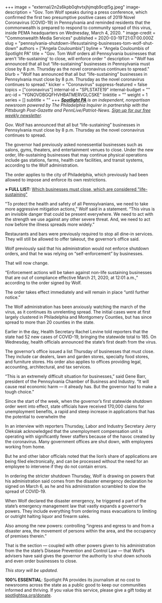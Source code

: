 +++
image = "external/2n2s6kpb0qhvtxjhjmqb9cqt5g.jpeg"
image-description = "Gov. Tom Wolf speaks during a press conference, which confirmed the first two presumptive positive cases of 2019 Novel Coronavirus (COVID-19) in Pennsylvania and reminded residents that the commonwealth is prepared to respond to community spread of this virus, inside PEMA headquarters on Wednesday, March 4, 2020. "
image-credit = "Commonwealth Media Services"
published = 2020-03-19T21:07:00.000Z
slug = "pennsylvania-shutdown-lifesustaining-businesses-tom-wolf-shut-down"
authors = ["Angela Couloumbis"]
byline = "Angela Couloumbis of Spotlight PA"
title = "Gov. Tom Wolf orders all Pennsylvania businesses that aren’t 'life-sustaining' to close, will enforce order  "
description = "Wolf has announced that all but “life-sustaining” businesses in Pennsylvania must close by 8 p.m. Thursday as the novel coronavirus continues to spread."
blurb = "Wolf has announced that all but “life-sustaining” businesses in Pennsylvania must close by 8 p.m. Thursday as the novel coronavirus continues to spread."
kicker = "Coronavirus"
suppress-featured = false
topics = ["coronavirus"]
internal-id = "SPLSTATE19"
internal-budget = ""
arc-id = "YGNOVDBGQFHVHBATMERVGLCSKE"
linktitle = ""
weight = 1
series = []
subtitle = ""
+++
<a href="https://www.spotlightpa.org/"><i><b>Spotlight PA</b></i></a><i> is an independent, nonpartisan newsroom powered by The Philadelphia Inquirer in partnership with the Pittsburgh Post-Gazette and PennLive/Patriot-News. </i><a href="https://www.spotlightpa.org/newsletters"><i>Sign up for our free weekly newsletter</i></a><i>.</i>

Gov. Wolf has announced that all but “life-sustaining” businesses in Pennsylvania must close by 8 p.m. Thursday as the novel coronavirus continues to spread.

The governor had previously asked nonessential businesses such as salons, gyms, theaters, and entertainment venues to close. Under the new order, life-sustaining businesses that may continue physical operations include gas stations, farms, health care facilities, and transit systems, according to the Wolf administration.

The order applies to the city of Philadelphia, which previously had been allowed to impose and enforce its own restrictions.

**» FULL LIST:** [Which businesses must close, which are considered "life-sustaining"](https://www.spotlightpa.org/news/2020/03/pennsylvania-coronavirus-life-sustaining-wolf-mandatory-shutdown-order-full-list/)

"To protect the health and safety of all Pennsylvanians, we need to take more aggressive mitigation actions,” Wolf said in a statement. “This virus is an invisible danger that could be present everywhere. We need to act with the strength we use against any other severe threat. And, we need to act now before the illness spreads more widely.”

Restaurants and bars were previously required to stop all dine-in services. They will still be allowed to offer takeout, the governor’s office said.

Wolf previously said that his administration would not enforce shutdown orders, and that he was relying on “self-enforcement” by businesses.

That will now change.

“Enforcement actions will be taken against non-life sustaining businesses that are out of compliance effective March 21, 2020, at 12:01 a.m.,” according to the order signed by Wolf.

The order takes effect immediately and will remain in place “until further notice.”

<script src="https://www.spotlightpa.org/embed.js" async></script><div data-spl-embed-version="1" data-spl-src="https://www.spotlightpa.org/embeds/donate/"></div>

The Wolf administration has been anxiously watching the march of the virus, as it continues its unrelenting spread. The initial cases were at first largely clustered in Philadelphia and Montgomery Counties, but has since spread to more than 20 counties in the state.

Earlier in the day, Health Secretary Rachel Levine told reporters that the state had 52 new cases of COVID-19, bringing the statewide total to 185. On Wednesday, health officials announced the state’s first death from the virus.

The governor’s office issued a list Thursday of businesses that must close. They include car dealers, lawn and garden stores, specialty food stores, and furniture stores. His order also applies to offices providing legal, accounting, architectural, and tax services.

“This is an extremely difficult situation for businesses,” said Gene Barr, president of the Pennsylvania Chamber of Business and Industry. “It will cause real economic harm — it already has. But the governor had to make a tough choice.”

Since the start of the week, when the governor’s first statewide shutdown order went into effect, state officials have received 170,000 claims for unemployment benefits, a rapid and steep increase in applications that has the potential to overwhelm the

In an interview with reporters Thursday, Labor and Industry Secretary Jerry Oleksiak acknowledged that the unemployment compensation unit is operating with significantly fewer staffers because of the havoc created by the coronavirus. Many government offices are shut down, with employees working from home.

But he and other labor officials noted that the lion’s share of applications are being filed electronically, and can be processed without the need for an employee to intervene if they do not contain errors.

In ordering the stricter shutdown Thursday, Wolf is drawing on powers that his administration said comes from the disaster emergency declaration he signed on March 6, as he and his administration scrambled to slow the spread of COVID-19.

When Wolf declared the disaster emergency, he triggered a part of the state’s emergency management law that vastly expands a governor’s powers. They include everything from ordering mass evacuations to limiting or outright halting liquor and firearm sales.

Also among the new powers: controlling “ingress and egress to and from a disaster area, the movement of persons within the area, and the occupancy of premises therein.”

That is the section — coupled with other powers given to his administration from the the state’s Disease Prevention and Control Law — that Wolf’s advisers have said gives the governor the authority to shut down schools and even order businesses to close.

<i>This story will be updated.</i>

**100% ESSENTIAL**: Spotlight PA provides its journalism at no cost to newsrooms across the state as a public good to keep our communities informed and thriving. If you value this service, please give a gift today at [spotlightpa.org/donate](https://www.spotlightpa.org/donate).